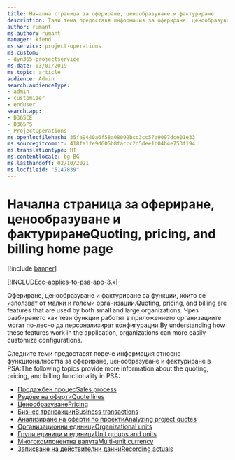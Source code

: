 ```yaml
---
title: Начална страница за офериране, ценообразуване и фактуриране
description: Тази тема предоставя информация за офериране, ценообразуване и фактуриране.
author: rumant
ms.author: rumant
manager: kfend
ms.service: project-operations
ms.custom:
- dyn365-projectservice
ms.date: 03/01/2019
ms.topic: article
audience: Admin
search.audienceType:
- admin
- customizer
- enduser
search.app:
- D365CE
- D365PS
- ProjectOperations
ms.openlocfilehash: 35fa9440a6f58a08092bcc3cc57a9097dce01e33
ms.sourcegitcommit: 418fa1fe9d605b8faccc2d5dee1b04b4e753f194
ms.translationtype: HT
ms.contentlocale: bg-BG
ms.lasthandoff: 02/10/2021
ms.locfileid: "5147839"
---
```

# <a name="quoting-pricing-and-billing-home-page"></a><span data-ttu-id="2b6eb-103">Начална страница за офериране, ценообразуване и фактуриране</span><span class="sxs-lookup"><span data-stu-id="2b6eb-103">Quoting, pricing, and billing home page</span></span>

[!include [banner](../includes/psa-now-project-operations.md)]

[!INCLUDE[cc-applies-to-psa-app-3.x](../includes/cc-applies-to-psa-app-3x.md)]

<span data-ttu-id="2b6eb-104">Офериране, ценообразуване и фактуриране са функции, които се използват от малки и големи организации.</span><span class="sxs-lookup"><span data-stu-id="2b6eb-104">Quoting, pricing, and billing are features that are used by both small and large organizations.</span></span> <span data-ttu-id="2b6eb-105">Чрез разбирането как тези функции работят в приложението организациите могат по-лесно да персонализират конфигурации.</span><span class="sxs-lookup"><span data-stu-id="2b6eb-105">By understanding how these features work in the application, organizations can more easily customize configurations.</span></span>

<span data-ttu-id="2b6eb-106">Следните теми предоставят повече информация относно функционалността за офериране, ценообразуване и фактуриране в PSA:</span><span class="sxs-lookup"><span data-stu-id="2b6eb-106">The following topics provide more information about the quoting, pricing, and billing functionality in PSA:</span></span>

- [<span data-ttu-id="2b6eb-107">Продажбен процес</span><span class="sxs-lookup"><span data-stu-id="2b6eb-107">Sales process</span></span>](basic-sales-process.md)
- [<span data-ttu-id="2b6eb-108">Редове на оферти</span><span class="sxs-lookup"><span data-stu-id="2b6eb-108">Quote lines</span></span>](basic-quote-lines.md)
- [<span data-ttu-id="2b6eb-109">Ценообразуване</span><span class="sxs-lookup"><span data-stu-id="2b6eb-109">Pricing</span></span>](basic-pricing.md)
- [<span data-ttu-id="2b6eb-110">Бизнес транзакции</span><span class="sxs-lookup"><span data-stu-id="2b6eb-110">Business transactions</span></span>](basic-business-transactions.md)
- [<span data-ttu-id="2b6eb-111">Анализиране на оферти по проекти</span><span class="sxs-lookup"><span data-stu-id="2b6eb-111">Analyzing project quotes</span></span>](basic-analyzing-quotes.md)
- [<span data-ttu-id="2b6eb-112">Организационни единици</span><span class="sxs-lookup"><span data-stu-id="2b6eb-112">Organizational units</span></span>](advanced-organizational.md)
- [<span data-ttu-id="2b6eb-113">Групи единици и единици</span><span class="sxs-lookup"><span data-stu-id="2b6eb-113">Unit groups and units</span></span>](advanced-units.md)
- [<span data-ttu-id="2b6eb-114">Многокомпонентна валута</span><span class="sxs-lookup"><span data-stu-id="2b6eb-114">Multi-unit currency</span></span>](advanced-currency.md)
- [<span data-ttu-id="2b6eb-115">Записване на действителни данни</span><span class="sxs-lookup"><span data-stu-id="2b6eb-115">Recording actuals</span></span>](advanced-actuals.md)
